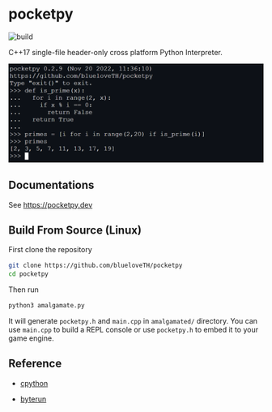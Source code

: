 # pocketpy

![build](https://github.com/blueloveTH/pocketpy/actions/workflows/main.yml/badge.svg)

C++17 single-file header-only cross platform Python Interpreter.

![sample_img](docs/sample.png)

## Documentations
See https://pocketpy.dev


## Build From Source (Linux)

First clone the repository

```bash
git clone https://github.com/blueloveTH/pocketpy
cd pocketpy
```

Then run

```bash
python3 amalgamate.py
```

It will generate `pocketpy.h` and `main.cpp` in `amalgamated/` directory. You can use `main.cpp` to build a REPL console or use `pocketpy.h` to embed it to your game engine.

## Reference

+ [cpython](https://github.com/python/cpython)

+ [byterun](http://qingyunha.github.io/taotao/)

